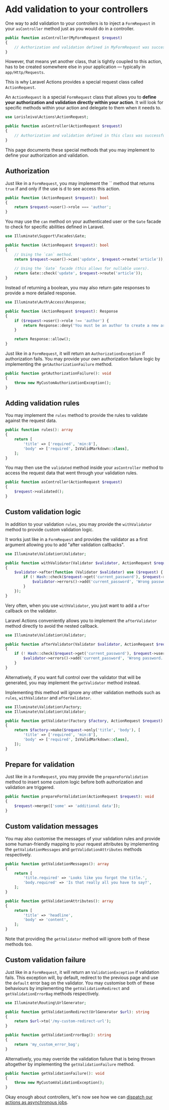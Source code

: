 # Add validation to your controllers

One way to add validation to your controllers is to inject a `FormRequest` in your `asController` method just as you would do in a controller.

```php
public function asController(MyFormRequest $request)
{
    // Authorization and validation defined in MyFormRequest was successful.
}
```

However, that means yet another class, that is tightly coupled to this action, has to be created somewhere else in your application — typically in `app/Http/Requests`.

This is why Laravel Actions provides a special request class called `ActionRequest`.

An `ActionRequest` is a special `FormRequest` class that allows you to **define your authorization and validation directly within your action**. It will look for specific methods within your action and delegate to them when it needs to.

```php
use Lorisleiva\Actions\ActionRequest;

public function asController(ActionRequest $request)
{
    // Authorization and validation defined in this class was successful.
}
```

This page documents these special methods that you may implement to define your authorization and validation.

## Authorization

Just like in a `FormRequest`, you may implement the `` method that returns `true` if and only if the use is d to see access this action.

```php
public function (ActionRequest $request): bool
{
    return $request->user()->role === 'author';
}
```

You may use the `can` method on your authenticated user or the `Gate` facade to check for specific abilities defined in Laravel.

```php
use Illuminate\Support\Facades\Gate;

public function (ActionRequest $request): bool
{
    // Using the `can` method.
    return $request->user()->can('update', $request->route('article'));
    
    // Using the `Gate` facade (this allows for nullable users).
    return Gate::check('update', $request->route('article'));
}
```

Instead of returning a boolean, you may also return gate responses to provide a more detailed response.

```php
use Illuminate\Auth\Access\Response;

public function (ActionRequest $request): Response
{
    if ($request->user()->role !== 'author') {
        return Response::deny('You must be an author to create a new article.');
    }

    return Response::allow();
}
```

Just like in a `FormRequest`, it will return an `AuthorizationException` if authorization fails. You may provide your own authorization failure logic by implementing the `getAuthorizationFailure` method.

```php
public function getAuthorizationFailure(): void
{
    throw new MyCustomAuthorizationException();
}
```

## Adding validation rules

You may implement the `rules` method to provide the rules to validate against the request data.

```php
public function rules(): array
{
    return [
        'title' => ['required', 'min:8'],
        'body' => ['required', IsValidMarkdown::class],
    ];
}
```

You may then use the `validated` method inside your `asController` method to access the request data that went through your validation rules.

```php
public function asController(ActionRequest $request)
{
    $request->validated();
}
```

## Custom validation logic

In addition to your validation `rules`, you may provide the `withValidator` method to provide custom validation logic.

It works just like in a `FormRequest` and provides the validator as a first argument allowing you to add "after validation callbacks".

```php
use Illuminate\Validation\Validator;

public function withValidator(Validator $validator, ActionRequest $request): void
{
    $validator->after(function (Validator $validator) use ($request) {
        if (! Hash::check($request->get('current_password'), $request->user()->password)) {
            $validator->errors()->add('current_password', 'Wrong password.');
        }
    });
}
```

Very often, when you use `withValidator`, you just want to add a `after` callback on the validator.

Laravel Actions conveniently allows you to implement the `afterValidator` method directly to avoid the nested callback.

```php
use Illuminate\Validation\Validator;

public function afterValidator(Validator $validator, ActionRequest $request): void
{
    if (! Hash::check($request->get('current_password'), $request->user()->password)) {
        $validator->errors()->add('current_password', 'Wrong password.');
    }
}
```

Alternatively, if you want full control over the validator that will be generated, you may implement the `getValidator` method instead.

Implementing this method will ignore any other validation methods such as `rules`, `withValidator` and `afterValidator`.

```php
use Illuminate\Validation\Factory;
use Illuminate\Validation\Validator;

public function getValidator(Factory $factory, ActionRequest $request): Validator
{
    return $factory->make($request->only('title', 'body'), [
        'title' => ['required', 'min:8'],
        'body' => ['required', IsValidMarkdown::class],
    ]);
}
```

## Prepare for validation

Just like in a `FormRequest`, you may provide the `prepareForValidation` method to insert some custom logic before both authorization and validation are triggered.

```php
public function prepareForValidation(ActionRequest $request): void
{
    $request->merge(['some' => 'additional data']);
}
```

## Custom validation messages

You may also customise the messages of your validation rules and provide some human-friendly mapping to your request attributes by implementing the `getValidationMessages` and `getValidationAttributes` methods respectively.

```php
public function getValidationMessages(): array
{
    return [
        'title.required' => 'Looks like you forgot the title.',
        'body.required' => 'Is that really all you have to say?',
    ];
}

public function getValidationAttributes(): array
{
    return [
        'title' => 'headline',
        'body' => 'content',
    ];
}
```

Note that providing the `getValidator` method will ignore both of these methods too.

## Custom validation failure

Just like in a `FormRequest`, it will return an `ValidationException` if validation fails. This exception will, by default, redirect to the previous page and use the `default` error bag on the validator. You may customise both of these behaviours by implementing the `getValidationRedirect` and `getValidationErrorBag` methods respectively.

```php
use Illuminate\Routing\UrlGenerator;

public function getValidationRedirect(UrlGenerator $url): string
{
    return $url->to('/my-custom-redirect-url');
}

public function getValidationErrorBag(): string
{
    return 'my_custom_error_bag';
}
```

Alternatively, you may override the validation failure that is being thrown altogether by implementing the `getValidationFailure` method.

```php
public function getValidationFailure(): void
{
    throw new MyCustomValidationException();
}
```

Okay enough about controllers, let's now see how we can [dispatch our actions as asynchronous jobs](./dispatch-jobs).

